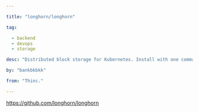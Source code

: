 ```yaml
---

title: "longhorn/longhorn" 

tag: 

  - backend
  - devops
  - storage 

desc: "Distributed block storage for Kubernetes. Install with one command. Intuitive GUI dashboard." 

by: "bankbkbkk" 

from: "Thinc." 

---
```




https://github.com/longhorn/longhorn 

